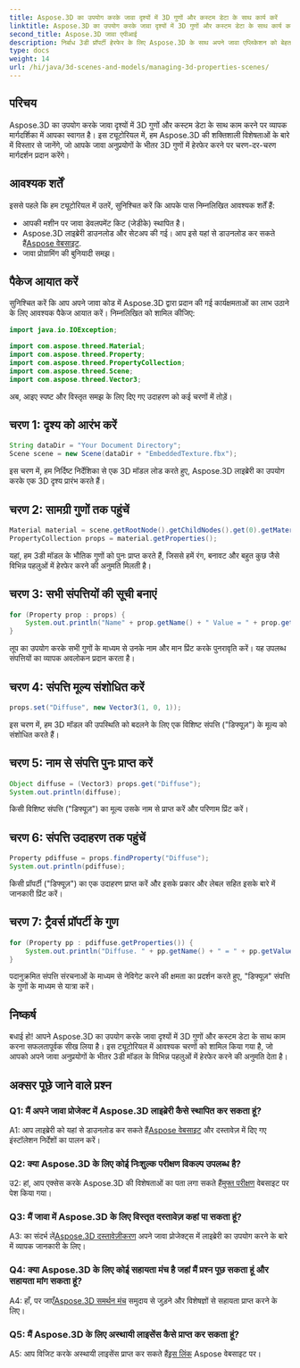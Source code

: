 ```yaml
---
title: Aspose.3D का उपयोग करके जावा दृश्यों में 3D गुणों और कस्टम डेटा के साथ कार्य करें
linktitle: Aspose.3D का उपयोग करके जावा दृश्यों में 3D गुणों और कस्टम डेटा के साथ कार्य करें
second_title: Aspose.3D जावा एपीआई
description: निर्बाध 3डी प्रॉपर्टी हेरफेर के लिए Aspose.3D के साथ अपने जावा एप्लिकेशन को बेहतर बनाएं। चरण-दर-चरण मार्गदर्शन के लिए हमारे ट्यूटोरियल का अनुसरण करें।
type: docs
weight: 14
url: /hi/java/3d-scenes-and-models/managing-3d-properties-scenes/
---
```

## परिचय

Aspose.3D का उपयोग करके जावा दृश्यों में 3D गुणों और कस्टम डेटा के साथ काम करने पर व्यापक मार्गदर्शिका में आपका स्वागत है। इस ट्यूटोरियल में, हम Aspose.3D की शक्तिशाली विशेषताओं के बारे में विस्तार से जानेंगे, जो आपके जावा अनुप्रयोगों के भीतर 3D गुणों में हेरफेर करने पर चरण-दर-चरण मार्गदर्शन प्रदान करेंगे।

## आवश्यक शर्तें

इससे पहले कि हम ट्यूटोरियल में उतरें, सुनिश्चित करें कि आपके पास निम्नलिखित आवश्यक शर्तें हैं:

- आपकी मशीन पर जावा डेवलपमेंट किट (जेडीके) स्थापित है।
-  Aspose.3D लाइब्रेरी डाउनलोड और सेटअप की गई। आप इसे यहां से डाउनलोड कर सकते हैं[Aspose वेबसाइट](https://releases.aspose.com/3d/java/).
- जावा प्रोग्रामिंग की बुनियादी समझ।

## पैकेज आयात करें

सुनिश्चित करें कि आप अपने जावा कोड में Aspose.3D द्वारा प्रदान की गई कार्यक्षमताओं का लाभ उठाने के लिए आवश्यक पैकेज आयात करें। निम्नलिखित को शामिल कीजिए:

```java
import java.io.IOException;

import com.aspose.threed.Material;
import com.aspose.threed.Property;
import com.aspose.threed.PropertyCollection;
import com.aspose.threed.Scene;
import com.aspose.threed.Vector3;
```

अब, आइए स्पष्ट और विस्तृत समझ के लिए दिए गए उदाहरण को कई चरणों में तोड़ें।

## चरण 1: दृश्य को आरंभ करें

```java
String dataDir = "Your Document Directory";
Scene scene = new Scene(dataDir + "EmbeddedTexture.fbx");
```

इस चरण में, हम निर्दिष्ट निर्देशिका से एक 3D मॉडल लोड करते हुए, Aspose.3D लाइब्रेरी का उपयोग करके एक 3D दृश्य प्रारंभ करते हैं।

## चरण 2: सामग्री गुणों तक पहुंचें

```java
Material material = scene.getRootNode().getChildNodes().get(0).getMaterial();
PropertyCollection props = material.getProperties();
```

यहां, हम 3डी मॉडल के भौतिक गुणों को पुनः प्राप्त करते हैं, जिससे हमें रंग, बनावट और बहुत कुछ जैसे विभिन्न पहलुओं में हेरफेर करने की अनुमति मिलती है।

## चरण 3: सभी संपत्तियों की सूची बनाएं

```java
for (Property prop : props) {
    System.out.println("Name" + prop.getName() + " Value = " + prop.getValue());
}
```

लूप का उपयोग करके सभी गुणों के माध्यम से उनके नाम और मान प्रिंट करके पुनरावृति करें। यह उपलब्ध संपत्तियों का व्यापक अवलोकन प्रदान करता है।

## चरण 4: संपत्ति मूल्य संशोधित करें

```java
props.set("Diffuse", new Vector3(1, 0, 1));
```

इस चरण में, हम 3D मॉडल की उपस्थिति को बदलने के लिए एक विशिष्ट संपत्ति ("डिफ्यूज़") के मूल्य को संशोधित करते हैं।

## चरण 5: नाम से संपत्ति पुनः प्राप्त करें

```java
Object diffuse = (Vector3) props.get("Diffuse");
System.out.println(diffuse);
```

किसी विशिष्ट संपत्ति ("डिफ्यूज़") का मूल्य उसके नाम से प्राप्त करें और परिणाम प्रिंट करें।

## चरण 6: संपत्ति उदाहरण तक पहुंचें

```java
Property pdiffuse = props.findProperty("Diffuse");
System.out.println(pdiffuse);
```

किसी प्रॉपर्टी ("डिफ्यूज़") का एक उदाहरण प्राप्त करें और इसके प्रकार और लेबल सहित इसके बारे में जानकारी प्रिंट करें।

## चरण 7: ट्रैवर्स प्रॉपर्टी के गुण

```java
for (Property pp : pdiffuse.getProperties()) {
    System.out.println("Diffuse. " + pp.getName() + " = " + pp.getValue());
}
```

पदानुक्रमित संपत्ति संरचनाओं के माध्यम से नेविगेट करने की क्षमता का प्रदर्शन करते हुए, "डिफ्यूज़" संपत्ति के गुणों के माध्यम से यात्रा करें।

## निष्कर्ष

बधाई हो! आपने Aspose.3D का उपयोग करके जावा दृश्यों में 3D गुणों और कस्टम डेटा के साथ काम करना सफलतापूर्वक सीख लिया है। इस ट्यूटोरियल में आवश्यक चरणों को शामिल किया गया है, जो आपको अपने जावा अनुप्रयोगों के भीतर 3डी मॉडल के विभिन्न पहलुओं में हेरफेर करने की अनुमति देता है।

## अक्सर पूछे जाने वाले प्रश्न

### Q1: मैं अपने जावा प्रोजेक्ट में Aspose.3D लाइब्रेरी कैसे स्थापित कर सकता हूं?

 A1: आप लाइब्रेरी को यहां से डाउनलोड कर सकते हैं[Aspose वेबसाइट](https://releases.aspose.com/3d/java/) और दस्तावेज़ में दिए गए इंस्टॉलेशन निर्देशों का पालन करें।

### Q2: क्या Aspose.3D के लिए कोई निःशुल्क परीक्षण विकल्प उपलब्ध है?

 उ2: हां, आप एक्सेस करके Aspose.3D की विशेषताओं का पता लगा सकते हैं[मुफ्त परीक्षण](https://releases.aspose.com/) वेबसाइट पर पेश किया गया।

### Q3: मैं जावा में Aspose.3D के लिए विस्तृत दस्तावेज़ कहां पा सकता हूं?

 A3: का संदर्भ लें[Aspose.3D दस्तावेज़ीकरण](https://reference.aspose.com/3d/java/) अपने जावा प्रोजेक्ट्स में लाइब्रेरी का उपयोग करने के बारे में व्यापक जानकारी के लिए।

### Q4: क्या Aspose.3D के लिए कोई सहायता मंच है जहां मैं प्रश्न पूछ सकता हूं और सहायता मांग सकता हूं?

A4: हाँ, पर जाएँ[Aspose.3D समर्थन मंच](https://forum.aspose.com/c/3d/18) समुदाय से जुड़ने और विशेषज्ञों से सहायता प्राप्त करने के लिए।

### Q5: मैं Aspose.3D के लिए अस्थायी लाइसेंस कैसे प्राप्त कर सकता हूं?

 A5: आप विजिट करके अस्थायी लाइसेंस प्राप्त कर सकते हैं[इस लिंक](https://purchase.aspose.com/temporary-license/) Aspose वेबसाइट पर।